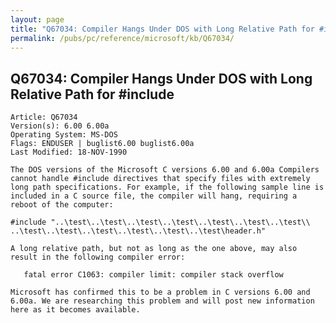 ```yaml
---
layout: page
title: "Q67034: Compiler Hangs Under DOS with Long Relative Path for #include"
permalink: /pubs/pc/reference/microsoft/kb/Q67034/
---
```


## Q67034: Compiler Hangs Under DOS with Long Relative Path for #include

	Article: Q67034
	Version(s): 6.00 6.00a
	Operating System: MS-DOS
	Flags: ENDUSER | buglist6.00 buglist6.00a
	Last Modified: 18-NOV-1990
	
	The DOS versions of the Microsoft C versions 6.00 and 6.00a Compilers
	cannot handle #include directives that specify files with extremely
	long path specifications. For example, if the following sample line is
	included in a C source file, the compiler will hang, requiring a
	reboot of the computer:
	
	#include "..\test\..\test\..\test\..\test\..\test\..\test\..\test\\
	..\test\..\test\..\test\..\test\..\test\..\test\header.h"
	
	A long relative path, but not as long as the one above, may also
	result in the following compiler error:
	
	   fatal error C1063: compiler limit: compiler stack overflow
	
	Microsoft has confirmed this to be a problem in C versions 6.00 and
	6.00a. We are researching this problem and will post new information
	here as it becomes available.
